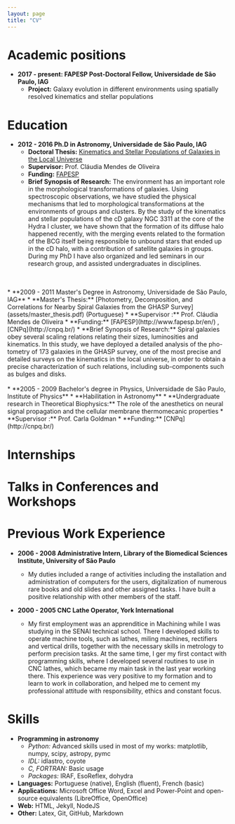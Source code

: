 ```yaml
---
layout: page
title: "CV"
---
```


Academic positions
======
* **2017 - present: FAPESP Post-Doctoral Fellow, Universidade de São Paulo, IAG**
    * **Project:** Galaxy evolution in different environments using spatially resolved kinematics and stellar populations


Education
======
* **2012 - 2016 Ph.D in Astronomy, Universidade de São Paulo, IAG**
    * **Doctoral Thesis:** [Kinematics and Stellar Populations of Galaxies in the Local Universe](assets/thesis.pdf)  
    * **Supervisor:** Prof. Cláudia Mendes de Oliveira
    * **Funding:** [FAPESP](http://www.fapesp.br/en/) 
    * **Brief Synopsis of Research:** The environment has an important role in the morphological transformations of galaxies. Using spectroscopic observations, we have studied the physical mechanisms that led to morphological transformations at the environments of groups and clusters. By the study of the kinematics and stellar populations of the cD galaxy NGC 3311 at the core of the Hydra I cluster, we have shown that the formation of its diffuse halo happened recently, with the merging events related to the formation of the BCG itself being responsible to unbound stars that ended up in the cD halo, with a contribution of satellite galaxies in groups. During my PhD I have also organized and led seminars in our research group, and assisted undergraduates in disciplines.
 <br>
 <br>
 * **2009 - 2011 Master's Degree in Astronomy, Universidade de São Paulo, IAG**
    * **Master's Thesis:** [Photometry, Decomposition, and Correlations for Nearby Spiral Galaxies from the GHASP Survey](assets/master_thesis.pdf) (Portuguese)
    * **Supervisor :** Prof. Cláudia Mendes de Oliveira
    * **Funding:** [FAPESP](http://www.fapesp.br/en/) , [CNPq](http://cnpq.br/)
    * **Brief Synopsis of Research:**  Spiral galaxies obey several scaling relations relating their sizes, luminosities and kinematics. In this study, we have deployed a detailed analysis of the pho- tometry of 173 galaxies in the GHASP survey, one of the most precise and detailed surveys on the kinematics in the local universe, in order to obtain a precise characterization of such relations, including sub-components such as bulges and disks.
    <br>
    <br>
 * **2005 - 2009 Bachelor's degree in Physics, Universidade de São Paulo, Institute of Physics**
    * **Habilitation in Astronomy**
    * **Undergraduate research in Theoretical Biophysics:** The role of the anesthetics on neural signal propagation and the cellular membrane thermomecanic properties
    * **Supervisor :** Prof. Carla Goldman
    * **Funding:** [CNPq](http://cnpq.br/)
    

    
Internships
=====

Talks in Conferences and Workshops
=====

Previous Work Experience
=====
* **2006 - 2008 Administrative Intern, Library of the Biomedical Sciences Institute, University of São Paulo**
    * My duties included a range of activities including the installation and administration of computers for the users, digitalization of numerous rare books and old slides and other assigned tasks. I have built a positive relationship with other members of the staff.

* **2000 - 2005 CNC Lathe Operator, York International**
    * My first employment was an apprenditice in Machining while I was studying in the SENAI technical school. There I developed skills to operate machine tools, such as lathes, miling machines, rectifiers and vertical drills, together with the necessary skills in metrology to perform precision tasks. At the same time, I ger my first contact with programming skills, where I developed several routines to use in CNC lathes, which became my main task in the last year working there. This experience was very positive to my formation and to learn to work in collaboration, and helped me  to cement my professional attitude with responsibility, ethics and constant focus. 
  
Skills
======
* **Programming in astronomy**
    * *Python:* Advanced skills used in most of my works: matplotlib, numpy, scipy, astropy, pymc
    * *IDL:* idlastro, coyote
    * *C, FORTRAN:* Basic usage
    * *Packages:* IRAF, EsoReflex, dohydra 
* **Languages:** Portuguese (native), English (fluent), French (basic)
* **Applications:** Microsoft Office Word, Excel and Power-Point and open-source equivalents
(LibreOffice, OpenOffice)
* **Web:** HTML, Jekyll, NodeJS 
* **Other:** Latex, Git, GitHub, Markdown
